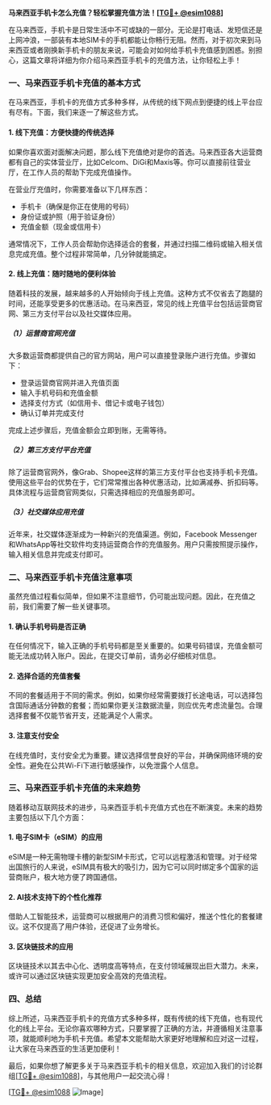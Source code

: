 **马来西亚手机卡怎么充值？轻松掌握充值方法！[[TG💪+ @esim1088](https://t.me/s/esim1088)]**

在马来西亚，手机卡是日常生活中不可或缺的一部分。无论是打电话、发短信还是上网冲浪，一部装有本地SIM卡的手机都能让你畅行无阻。然而，对于初次来到马来西亚或者刚换新手机卡的朋友来说，可能会对如何给手机卡充值感到困惑。别担心，这篇文章将详细为你介绍马来西亚手机卡的充值方法，让你轻松上手！

### 一、马来西亚手机卡充值的基本方式

在马来西亚，手机卡的充值方式多种多样，从传统的线下网点到便捷的线上平台应有尽有。下面，我们来逐一了解这些方式。

#### 1. 线下充值：方便快捷的传统选择

如果你喜欢面对面解决问题，那么线下充值绝对是你的首选。马来西亚各大运营商都有自己的实体营业厅，比如Celcom、DiGi和Maxis等。你可以直接前往营业厅，在工作人员的帮助下完成充值操作。

在营业厅充值时，你需要准备以下几样东西：
- 手机卡（确保是你正在使用的号码）
- 身份证或护照（用于验证身份）
- 充值金额（现金或信用卡）

通常情况下，工作人员会帮助你选择适合的套餐，并通过扫描二维码或输入相关信息完成充值。整个过程非常简单，几分钟就能搞定。

#### 2. 线上充值：随时随地的便利体验

随着科技的发展，越来越多的人开始倾向于线上充值。这种方式不仅省去了跑腿的时间，还能享受更多的优惠活动。在马来西亚，常见的线上充值平台包括运营商官网、第三方支付平台以及社交媒体应用。

##### （1）运营商官网充值
大多数运营商都提供自己的官方网站，用户可以直接登录账户进行充值。步骤如下：
- 登录运营商官网并进入充值页面
- 输入手机号码和充值金额
- 选择支付方式（如信用卡、借记卡或电子钱包）
- 确认订单并完成支付

完成上述步骤后，充值金额会立即到账，无需等待。

##### （2）第三方支付平台充值
除了运营商官网外，像Grab、Shopee这样的第三方支付平台也支持手机卡充值。使用这些平台的优势在于，它们常常推出各种优惠活动，比如满减券、折扣码等。具体流程与运营商官网类似，只需选择相应的充值服务即可。

##### （3）社交媒体应用充值
近年来，社交媒体逐渐成为一种新兴的充值渠道。例如，Facebook Messenger和WhatsApp等社交软件均支持运营商合作的充值服务。用户只需按照提示操作，输入相关信息并完成支付即可。

### 二、马来西亚手机卡充值注意事项

虽然充值过程看似简单，但如果不注意细节，仍可能出现问题。因此，在充值之前，我们需要了解一些关键事项。

#### 1. 确认手机号码是否正确
在任何情况下，输入正确的手机号码都是至关重要的。如果号码错误，充值金额可能无法成功转入账户。因此，在提交订单前，请务必仔细核对信息。

#### 2. 选择合适的充值套餐
不同的套餐适用于不同的需求。例如，如果你经常需要拨打长途电话，可以选择包含国际通话分钟数的套餐；而如果你更关注数据流量，则应优先考虑流量包。合理选择套餐不仅能节省开支，还能满足个人需求。

#### 3. 注意支付安全
在线充值时，支付安全尤为重要。建议选择信誉良好的平台，并确保网络环境的安全性。避免在公共Wi-Fi下进行敏感操作，以免泄露个人信息。

### 三、马来西亚手机卡充值的未来趋势

随着移动互联网技术的进步，马来西亚手机卡充值方式也在不断演变。未来的趋势主要包括以下几个方面：

#### 1. 电子SIM卡（eSIM）的应用
eSIM是一种无需物理卡槽的新型SIM卡形式，它可以远程激活和管理。对于经常出国旅行的人来说，eSIM具有极大的吸引力，因为它可以同时绑定多个国家的运营商账户，极大地方便了跨国通信。

#### 2. AI技术支持下的个性化推荐
借助人工智能技术，运营商可以根据用户的消费习惯和偏好，推送个性化的套餐建议。这不仅提高了用户体验，还促进了业务增长。

#### 3. 区块链技术的应用
区块链技术以其去中心化、透明度高等特点，在支付领域展现出巨大潜力。未来，或许可以通过区块链实现更加安全高效的充值流程。

### 四、总结

综上所述，马来西亚手机卡的充值方式多种多样，既有传统的线下充值，也有现代化的线上平台。无论你喜欢哪种方式，只要掌握了正确的方法，并遵循相关注意事项，就能顺利地为手机卡充值。希望本文能帮助大家更好地理解和应对这一过程，让大家在马来西亚的生活更加便利！

最后，如果你想了解更多关于马来西亚手机卡的相关信息，欢迎加入我们的讨论群组[[TG💪+ @esim1088](https://t.me/s/esim1088)]，与其他用户一起交流心得！

[[TG💪+ @esim1088](https://t.me/s/esim1088) ![Image](https://i.postimg.cc/4NQfJmqS/Snipaste-2025-05-13-00-14-12.png)]